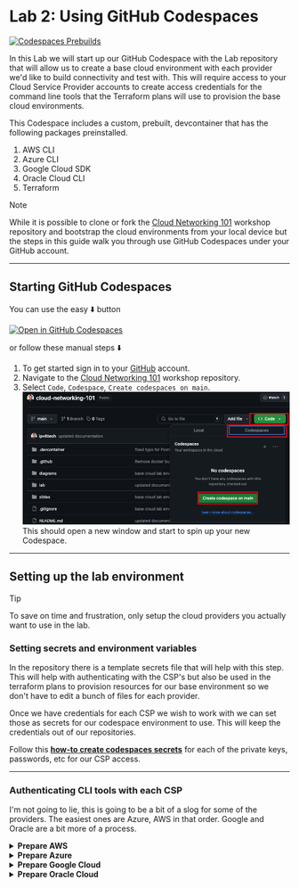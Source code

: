 # Lab 2: Using GitHub Codespaces

[![Codespaces Prebuilds](https://github.com/ipv6tech/cloud-networking-101/actions/workflows/codespaces/create_codespaces_prebuilds/badge.svg)](https://github.com/ipv6tech/cloud-networking-101/actions/workflows/codespaces/create_codespaces_prebuilds)

In this Lab we will start up our GitHub Codespace with the Lab repository that will allow us to create a base cloud environment with each provider we'd like to build connectivity and test with. This will require access to your Cloud Service Provider accounts to create access credentials for the command line tools that the Terraform plans will use to provision the base cloud environments.

This Codespace includes a custom, prebuilt, devcontainer that has the following packages preinstalled.

1. AWS CLI
2. Azure CLI
3. Google Cloud SDK
4. Oracle Cloud CLI
5. Terraform

> [!NOTE]
> While it is possible to clone or fork the [Cloud Networking 101](https://github.com/ipv6tech/cloud-networking-101) workshop repository and bootstrap the cloud environments from your local device but the steps in this guide walk you through use GitHub Codespaces under your GitHub account.

---

## Starting GitHub Codespaces

You can use the easy :arrow_down: button

[![Open in GitHub Codespaces](https://github.com/codespaces/badge.svg)](https://codespaces.new/ipv6tech/cloud-networking-101)

or follow these manual steps :arrow_down:

1. To get started sign in to your [GitHub](https://github.com/login) account.
2. Navigate to the [Cloud Networking 101](https://github.com/ipv6tech/cloud-networking-101) workshop repository.
3. Select `Code`, `Codespace`, `Create codespaces on main`.
![image](files/start_codespaces.png) This should open a new window and start to spin up your new Codespace.

---

## Setting up the lab environment

> [!TIP]
> To save on time and frustration, only setup the cloud providers you actually want to use in the lab.

### Setting secrets and environment variables

In the repository there is a template secrets file that will help with this step. This will help with authenticating with the CSP's but also be used in the terraform plans to provision resources for our base environment so we don't have to edit a bunch of files for each provider.

Once we have credentials for each CSP we wish to work with we can set those as secrets for our codespace environment to use. This will keep the credentials out of our repositories.

Follow this **[how-to create codespaces secrets](https://docs.github.com/en/codespaces/managing-codespaces-for-your-organization/managing-development-environment-secrets-for-your-repository-or-organization#adding-secrets-for-a-repository)** for each of the private keys, passwords, etc for our CSP access.

---

### Authenticating CLI tools with each CSP

I'm not going to lie, this is going to be a bit of a slog for some of the providers. The easiest ones are Azure, AWS in that order. Google and Oracle are a bit more of a process.

<details>
<summary><b>Prepare AWS</b></summary>

1. To create an AWS security key, you can:
   1. Go to the AWS management console
   2. Click your profile name
   3. Click My Security Credentials
   4. Select Access Keys and click Create New Access Key
   5. Click Show Access Key
   6. Save and download the access key and secret access key
2. From the Codespaces shell run `aws configure`.
3. Copy and Paste the Access Key and Secret Access key from the AWS console into the Codespace shell when prompted.
4. At the prompt for region enter `us-east-1`.
5. At the prompt for Default output format [None]: you can accept the default of None and hit enter.

At this point you've configured AWS CLI tools with the same permissions as your user account and we will be able to use the Terraform plan to build the i2lab environment in AWS.

</details>

<details>
<summary><b>Prepare Azure</b></summary>

1. From the Codespaces shell run `az login --use-device-code`.
2. Follow the directions to authenticate the azure cli tools with your account.
3. From the output in the shell find the line that includes `"id": "000000-0000-0000-0000-00000000"` and copy the string.
4. From the Codespaces shell run `export TF_VAR_subscription_id="<paste the id from above>"` and hit enter.

At this point you've authenticated the Azure CLI tools with the permissions of your user account and exported the subscription_id as an environment variable that will be used by the Terraform plan to build out the Azure i2lab environment.

</details>

<details>
<summary><b>Prepare Google Cloud</b></summary>

> **Buckle up for this one!**

Before we can prepare the cli tools to build out our lab environment we have a bit of work to take care of.

>[!TIP]
>Hopefully you were able to complete the list below prior to the workshop.

- [Create a Google Cloud Account](https://cloud.google.com/free?hl=en).
- [Setup a billing account](https://cloud.google.com/billing/docs/how-to/create-billing-account#create-new-billing-account).
- [Create a project](https://cloud.google.com/resource-manager/docs/creating-managing-projects#creating_a_project) for the lab to provision into, I recommend something like `i2lab-2024` or `techex2024` for the project name.
- [Enable billing for the new project](https://cloud.google.com/billing/docs/how-to/modify-project).
- Enable Compute API for the project. (The easy way to do this is to navigate into the [VPC Networks](https://console.cloud.google.com/networking/networks) and click "Enable Compute API" in the console.)

#### Next authenticate the gcloud sdk tools with your Google Cloud account and create a credentials file

1. From the Codespaces shell run `gcloud init`.
2. At the prompt to sign in hit `enter`.
3. Copy the very long URL into a new web browser window and sign in with your Google Cloud account.
4. Copy the verification code.
5. Paste the verification code into the Codespaces shell and hit `enter`.
6. From the list choose the project you created for this workshop.
7. In the Codespaces shell run `gcloud projects list` and note the PROJECT_ID for your new project.
8. In the Codespaces shell run `export TF_VAR_gc_project_id="<PROJECT_ID>"`

#### Next we will create some credentials for our Codespaces shell

1. From the Codespaces shell run `gcloud auth application-default login`.
2. Copy the long URL from the Codespaces shell into a new web browser window.
3. Sign in to your Google Cloud Account.
4. Copy the verification code.
5. Paste the verification code into the Codespaces shell.

#### Delete Google Cloud default VPC

In the new project you created you likely have a default VPC Network. Let's go ahead and remove that mess.

1. To verify there is a _default_ VPC Network from the Codespaces shell `gcloud compute networks list`.
2. From the Codespaces shell run `gcloud compute networks delete default`.
3. At the "Do you want to continue." prompt hit `enter`.

</details>

<details>
<summary><b>Prepare Oracle Cloud</b></summary>

#### Create API keys and collect environment variables

1. Copy the oci public key, in a Codespaces shell, run `cat ~/.oci/oci_key_public.pem`.
2. In the OCI Console navigation to [My profile](https://cloud.oracle.com/identity/domains/my-profile).
3. Under the Resources section on the bottom left select `API Keys`.
4. Select `Add API Key`.
5. Select `Paste Public Keys`.
6. Paste the output from step #1, including the lines with BEGIN PUBLIC KEY and END PUBLIC KEY.
7. Select `Add`.

**3. Prepare the information you need to authenticate for OCI.**

Copy the information into the secrets file in the lab folder for the repo.

Collect the following credential information from the OCI Console.

- Tenancy OCID: <tenancy-ocid>
  - In the top navigation bar, click the Profile menu, go to Tenancy: <your-tenancy> and copy OCID.
- User OCID: <user-ocid>
  - From the Profile menu, go to User settings and copy OCID.
- Fingerprint: <fingerprint>
  - From the Profile menu, go to User settings and click API Keys.
Copy the fingerprint associated with the RSA public key you made in section 2. The format is: xx:xx:xx...xx.

Region: <region-identifier>

From the top navigation bar, find your region.

From the table in Regions and Availability Domains, Find your region's <region-identifier>. Example: `us-ashburn-1`.

Collect the following information from your environment.

Private Key Path: <rsa-private-key-path>

Path to the RSA private key you made in the Create RSA Keys section.

Example for Oracle Linux: /home/opc/.oci/<your-rsa-key-name>.pem
</details>
